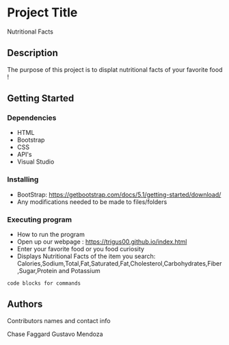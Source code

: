 # Project Title

Nutritional Facts 

## Description

The purpose of this project is to displat nutritional facts of your favorite food ! 

## Getting Started

### Dependencies

* HTML
* Bootstrap
* CSS 
* API's 
* Visual Studio 
 

### Installing

* BootStrap: https://getbootstrap.com/docs/5.1/getting-started/download/
* Any modifications needed to be made to files/folders

### Executing program

* How to run the program
* Open up our webpage : https://trigus00.github.io/index.html 
* Enter your favorite food or you food curiosity 
* Displays Nutritional Facts of the item you search: Calories,Sodium,Total,Fat,Saturated,Fat,Cholesterol,Carbohydrates,Fiber,Sugar,Protein and Potassium
```
code blocks for commands
```

## Authors

Contributors names and contact info

Chase Faggard 
Gustavo Mendoza 

